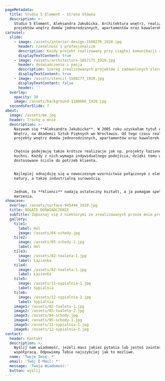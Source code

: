 ```yaml
---
pageMetadata:
  title: Studio 5 Element - Strona Główna
  description: >-
    Studio 5 Element, Aleksandra Jakubicka. Architektura wnętrz, realizacja
    projektów wnętrz domów jednorodzinnych, apartamentów oraz kawalerek.
carousel:
  slide:
    - image: /assets/interior-design-1508276_1920.jpg
      header: rzetelność i profesjonalizm
      description: Każdy projekt realizowany przy ciągłej komunikacji z klientem
      displayTextContent: true
    - image: /assets/architecture-1857175_1920.jpg
      header: doświadczenie i pasja
      description: Szereg zrealizowanych projektów i zadowolonych zleceniodawców
      displayTextContent: true
    - image: /assets/stencil-1508277_1920.jpg
      displayTextContent: false
      header: ''
  overlay:
    opacity: 30
    image: /assets/background-1180666_1920.jpg
  secondsForSlide: 7
about:
  image: /assets/me.jpg
  header: Trochę o mnie
  description: >-
    Nazywam się **Aleksandra Jakubicka**. W 2005 roku uzyskałam tytuł Architekta
    Wnętrz, na Akademii Sztuk Pięknych we Wrocławiu. Od tego czasu realizuję
    projekty wnętrz domów jednorodzinnych, apartamentów oraz kawalerek.


    Chętnie podejmuję także krótsze realizacje jak np. projekty łazienek czy
    kuchni. Każdy z nich wymaga indywidualnego podejścia, dzięki temu wnętrza są
    dostosowane ściśle do potrzeb klienta.


    Najlepiej odnajduję się w nowoczesnym wzornictwie połączonym z elementami
    natury, a także industrialną surowością.


    Jednak, to **klienci** nadają ostateczny kształt, a ja pomagam spełniać te
    marzenia.
showcase:
  overlay: /assets/surface-945444_1920.jpg
  title: BOGATE DOŚWIADCZENIE
  subTitle: Zapoznaj się z niektórymi ze zrealizowanych przeze mnie projektów.
  gallery:
    tile1:
      label: Hol
      image: /assets/04-schody.jpg
    tile2:
      image: /assets/05-schody-1.jpg
      label: Hol
    tile3:
      image: /assets/02-toaleta-1.jpg
      label: Łazienka
    tile4:
      image: /assets/02-toaleta-1.jpg
      label: Łazienka
    tile5:
      image: /assets/11-sypialnia-1.jpg
      label: Sypialnia
    tile6:
      image: /assets/12-sypialnia-2.jpg
      label: Sypialnia
    image1: /assets/02-toaleta-1.jpg
    image2: /assets/03-toaleta-2.jpg
    image3: /assets/04-schody.jpg
    image4: /assets/05-schody-1.jpg
    image5: /assets/11-sypialnia-1.jpg
    image6: /assets/12-sypialnia-2.jpg
contact:
  header: Kontakt
  description: >-
    Wyślij nam wiadomość, jeżeli masz jakieś pytania lub jesteś zainteresowany/a
    współpracą. Odpowiemy Tobie najszybciej jak to możliwe.
  name: 'Twoje Imię: *'
  email: 'Twój E-Mail: *'
  message: 'Twoja Wiadomość:'
  button: wyślij
---
```

